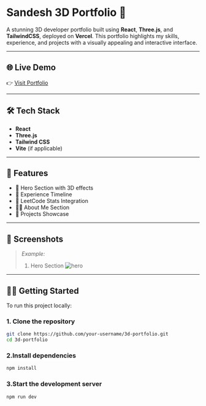 # Sandesh 3D Portfolio 🚀

A stunning 3D developer portfolio built using **React**, **Three.js**, and **TailwindCSS**, deployed on **Vercel**. This portfolio highlights my skills, experience, and projects with a visually appealing and interactive interface.

---

## 🌐 Live Demo

👉 [Visit Portfolio](https://your-vercel-link.vercel.app)  


---

## 🛠️ Tech Stack

- **React**
- **Three.js**
- **Tailwind CSS**
- **Vite** (if applicable)

---

## 📌 Features

- 🎯 Hero Section with 3D effects  
- 💼 Experience Timeline  
- 🧠 LeetCode Stats Integration  
- 👨‍💻 About Me Section  
- 📂 Projects Showcase  

---

## 📸 Screenshots

> _Example:_  
> 1. Hero Section
![hero](https://github.com/user-attachments/assets/a3219f4f-534c-42bf-b0e5-9d1e877e2536)


---

## 🧑‍💻 Getting Started

To run this project locally:

### 1. Clone the repository

```bash
git clone https://github.com/your-username/3d-portfolio.git
cd 3d-portfolio
```

### 2.Install dependencies

```bash
npm install
```
### 3.Start the development server

```bash
npm run dev
```
